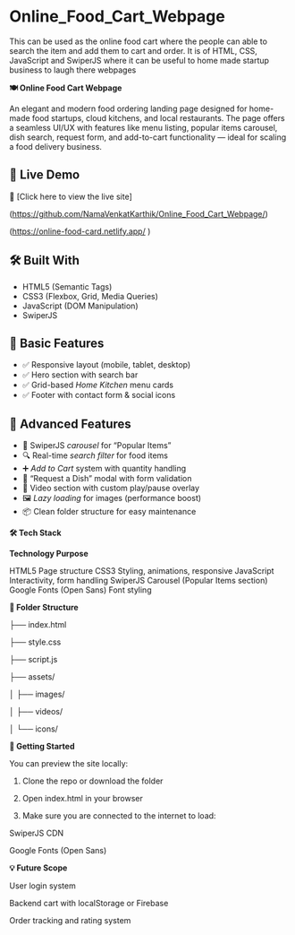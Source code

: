 # Online_Food_Cart_Webpage
This can be used as the online food cart where the people can able to search the item and add them to cart and order. It is of HTML, CSS, JavaScript and SwiperJS where it can be useful to home made startup business to laugh there webpages



**🍽 Online Food Cart Webpage**

An elegant and modern food ordering landing page designed for home-made food startups, cloud kitchens, and local restaurants. The page offers a seamless UI/UX with features like menu listing, popular items carousel, dish search, request form, and add-to-cart functionality — ideal for scaling a food delivery business.


## 🔗 Live Demo

🚀 [Click here to view the live site]

(https://github.com/NamaVenkatKarthik/Online_Food_Cart_Webpage/)

(https://online-food-card.netlify.app/ )


## 🛠 Built With
- HTML5 (Semantic Tags)
- CSS3 (Flexbox, Grid, Media Queries)
- JavaScript (DOM Manipulation)
- SwiperJS


## 🔧 Basic Features
- ✅ Responsive layout (mobile, tablet, desktop)
- ✅ Hero section with search bar
- ✅ Grid-based *Home Kitchen* menu cards
- ✅ Footer with contact form & social icons


## 🧠 Advanced Features
- 🚀 SwiperJS *carousel* for “Popular Items”
- 🔍 Real-time *search filter* for food items
- ➕ *Add to Cart* system with quantity handling
- 📝 “Request a Dish” modal with form validation
- 🎥 Video section with custom play/pause overlay
- 🖼 *Lazy loading* for images (performance boost)
- 📦 Clean folder structure for easy maintenance


**🛠 Tech Stack**

**Technology	                   Purpose**

HTML5	                       Page structure
CSS3	                       Styling, animations, responsive
JavaScript	                 Interactivity, form handling
SwiperJS	                   Carousel (Popular Items section)
Google Fonts (Open Sans)	   Font styling


**📁 Folder Structure**

├── index.html 

├── style.css 

├── script.js 

├── assets/ 

│   ├── images/

│   ├── videos/ 

│   └── icons/
 

**🚀 Getting Started**

You can preview the site locally:

1. Clone the repo or download the folder

2. Open index.html in your browser

3. Make sure you are connected to the internet to load:

SwiperJS CDN

Google Fonts (Open Sans)


**💡 Future Scope**

User login system

Backend cart with localStorage or Firebase

Order tracking and rating system
